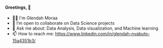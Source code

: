 ####  Greetings, 👋
- 👩‍💻 I'm Glendah Moraa
- 👯 I’m open to collaborate on Data Science projects
- 💬 Ask me about: Data Analysis, Data visualization, and Machine learning
- 📫 How to reach me: https://www.linkedin.com/in/glendah-nyabuto-15a4351b3/

